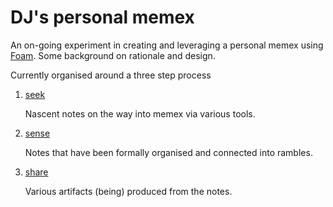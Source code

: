 # DJ's personal memex

An on-going experiment in creating and leveraging a personal memex using [Foam](https://foambubble.githubio/). Some background on rationale and design.

Currently organised around a three step process

1. [seek](seek)

    Nascent notes on the way into memex via various tools.
2. [sense](sense)

    Notes that have been formally organised and connected into rambles.
3. [share](share)

    Various artifacts (being) produced from the notes.




[//begin]: # "Autogenerated link references for markdown compatibility"
[tmp]: tmp "tmp"
[//end]: # "Autogenerated link references"